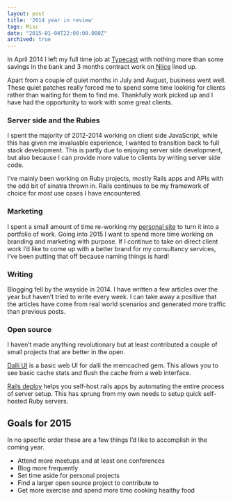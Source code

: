 ```yaml
---
layout: post
title: '2014 year in review'
tags: Misc
date: "2015-01-04T22:00:00.000Z"
archived: true
---
```


In April 2014 I left my full time job at [Typecast](http://typecast.com) with nothing more than some savings in the bank and 3 months contract work on [Niice](https://niice.co) lined up.

Apart from a couple of quiet months in July and August, business went well. These quiet patches really forced me to spend some time looking for clients rather than waiting for them to find me. Thankfully work picked up and I have had the opportunity to work with some great clients.

### Server side and the Rubies

I spent the majority of 2012-2014 working on client side JavaScript, while this has given me invaluable experience, I wanted to transition back to full stack development. This is partly due to enjoying server side development, but also because I can provide more value to clients by writing server side code.

I’ve mainly been working on Ruby projects, mostly Rails apps and APIs with the odd bit of sinatra thrown in. Rails continues to be my framework of choice for *most* use cases I have encountered.

### Marketing

I spent a small amount of time re-working my [personal site](https://phawk.co.uk/) to turn it into a portfolio of work. Going into 2015 I want to spend more time working on branding and marketing with purpose. If I continue to take on direct client work I’d like to come up with a better brand for my consultancy services, I’ve been putting that off because naming things is hard!

### Writing

Blogging fell by the wayside in 2014. I have written a few articles over the year but haven’t tried to write every week. I can take away a positive that the articles have come from real world scenarios and generated more traffic than previous posts.

### Open source

I haven’t made anything revolutionary but at least contributed a couple of small projects that are better in the open.

[Dalli UI](https://github.com/phawk/dalli-ui) is a basic web UI for dalli the memcached gem. This allows you to see basic cache stats and flush the cache from a web interface.

[Rails deploy](https://github.com/phawk/rails-deploy) helps you self-host rails apps by automating the entire process of server setup. This has sprung from my own needs to setup quick self-hosted Ruby servers.

## Goals for 2015

In no specific order these are a few things I’d like to accomplish in the coming year.

- Attend more meetups and at least one conferences
- Blog more frequently
- Set time aside for personal projects
- Find a larger open source project to contribute to
- Get more exercise and spend more time cooking healthy food
